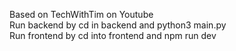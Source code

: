 Based on TechWithTim on Youtube  
Run backend by cd in backend and python3 main.py  
Run frontend by cd into frontend and npm run dev  
